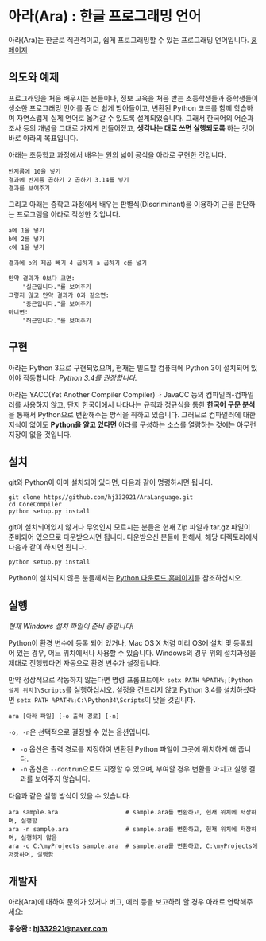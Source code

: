 # 아라(Ara) : 한글 프로그래밍 언어
 아라(Ara)는 한글로 직관적이고, 쉽게 프로그래밍할 수 있는 프로그래밍 언어입니다.
 [홈페이지](http://aralanguage.oa.to)

## 의도와 예제
 프로그래밍을 처음 배우시는 분들이나, 정보 교육을 처음 받는 초등학생들과 중학생들이 생소한 프로그래밍 언어를 좀 더 쉽게 
받아들이고, 변환된 Python 코드를 함께 학습하며 자연스럽게 실제 언어로 옮겨갈 수 있도록 설계되었습니다. 그래서 한국어의 
어순과 조사 등의 개념을 그대로 가지게 만들어졌고, **생각나는 대로 쓰면 실행되도록** 하는 것이 바로 아라의 목표입니다.

 아래는 초등학교 과정에서 배우는 원의 넓이 공식을 아라로 구현한 것입니다.
```
반지름에 10을 넣기
결과에 반지름 곱하기 2 곱하기 3.14를 넣기
결과를 보여주기
```

 그리고 아래는 중학교 과정에서 배우는 판별식(Discriminant)을 이용하여 근을 판단하는 프로그램을 아라로 작성한 것입니다.
```
a에 1을 넣기
b에 2를 넣기
c에 1을 넣기

결과에 b의 제곱 빼기 4 곱하기 a 곱하기 c를 넣기

만약 결과가 0보다 크면:
    "실근입니다."를 보여주기
그렇지 않고 만약 결과가 0과 같으면:
    "중근입니다."를 보여주기
아니면:
    "허근입니다."를 보여주기
```

## 구현
 아라는 Python 3으로 구현되었으며, 현재는 빌드할 컴퓨터에 Python 3이 설치되어 있어야 작동합니다. _Python 3.4를 권장합니다._

 아라는 YACC(Yet Another Compiler Compiler)나 JavaCC 등의 컴파일러-컴파일러를 사용하지 않고, 단지 한국어에서 나타나는 규칙과 정규식을 통한 **한국어 구문 분석**을 통해서 Python으로 변환해주는 방식을 취하고 있습니다. 그러므로 컴파일러에 대한 지식이 없어도 **Python을 알고 있다면** 아라를 구성하는 소스를 열람하는 것에는 아무런 지장이 없을 것입니다.
 
## 설치
git와 Python이 이미 설치되어 있다면, 다음과 같이 명령하시면 됩니다.
```
git clone https//github.com/hj332921/AraLanguage.git
cd CoreCompiler
python setup.py install
```
git이 설치되어있지 않거나 무엇인지 모르시는 분들은 현재 Zip 파일과 tar.gz 파일이 준비되어 있으므로 다운받으시면 됩니다. 
다운받으신 분들에 한해서, 해당 디렉토리에서 다음과 같이 하시면 됩니다.
```
python setup.py install
```
Python이 설치되지 않은 분들께서는 [Python 다운로드 홈페이지](http://python.org/downloads/)를 참조하십시오.

## 실행
 _현재 Windows 설치 파일이 준비 중입니다!_

 Python이 환경 변수에 등록 되어 있거나, Mac OS X 처럼 미리 OS에 설치 및 등록되어 있는 경우, 어느 위치에서나 사용할 수 있습니다.
 Windows의 경우 위의 설치과정을 제대로 진행했다면 자동으로 환경 변수가 설정됩니다.
 
 만약 정상적으로 작동하지 않는다면 명령 프롬프트에서 `setx PATH %PATH%;[Python 설치 위치]\Scripts`를 실행하십시오. 설정을 건드리지 않고 Python 3.4를 설치하셨다면 `setx PATH %PATH%;C:\Python34\Scripts`이 맞을 것입니다.
 
```
ara [아라 파일] [-o 출력 경로] [-n]
```
 `-o, -n`은 선택적으로 결정할 수 있는 옵션입니다.
 
 * `-o` 옵션은 출력 경로를 지정하여 변환된 Python 파일이 그곳에 위치하게 해 줍니다.
 * `-n` 옵션은 `--dontrun`으로도 지정할 수 있으며, 부여할 경우 변환을 마치고 실행 결과를 보여주지 않습니다.
 
다음과 같은 실행 방식이 있을 수 있습니다.
```
ara sample.ara                   # sample.ara를 변환하고, 현재 위치에 저장하며, 실행함
ara -n sample.ara                # sample.ara를 변환하고, 현재 위치에 저장하며, 실행하지 않음
ara -o C:\myProjects sample.ara  # sample.ara를 변환하고, C:\myProjects에 저장하며, 실행함
```

## 개발자
 아라(Ara)에 대하여 문의가 있거나 버그, 에러 등을 보고하려 할 경우 아래로 연락해주세요:

**홍승환 : [hj332921@naver.com](mailto:hj332921@naver.com)**

